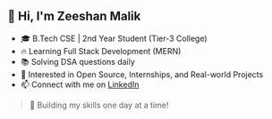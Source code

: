 ## 👋 Hi, I'm Zeeshan Malik

- 🎓 B.Tech CSE | 2nd Year Student (Tier-3 College)
- 🔥 Learning Full Stack Development (MERN)
- 📚 Solving DSA questions daily
- 🧠 Interested in Open Source, Internships, and Real-world Projects
- 📫 Connect with me on [LinkedIn](https://linkedin.com/in/zeeshan-code)

> 🚀 Building my skills one day at a time!

<!--
**MdZeeshan-dev/MdZeeshan-dev** is a ✨ _special_ ✨ repository because its `README.md` (this file) appears on your GitHub profile.

Here are some ideas to get you started:

- 🔭 I’m currently working on ...
- 🌱 I’m currently learning ...
- 👯 I’m looking to collaborate on ...
- 🤔 I’m looking for help with ...
- 💬 Ask me about ...
- 📫 How to reach me: ...
- 😄 Pronouns: ...
- ⚡ Fun fact: ...
-->
